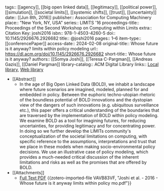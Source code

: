 tags:: [[agency]], [[big open linked data]], [[legitimacy]], [[political power]], [[simulation]], [[societal limits]], [[systemic shifts]], [[trust]], [[uncertainty]]
date:: [[Jun 8th, 2016]]
publisher:: Association for Computing Machinery
place:: "New York, NY, USA"
series:: LIMITS '16
proceedings-title:: Proceedings of the Second Workshop on Computing within Limits
extra:: Citation Key: joshi2016
isbn:: 978-1-4503-4260-5
doi:: 10.1145/2926676.2926682
title:: @joshi2016
pages:: 1–6
item-type:: [[conferencePaper]]
access-date:: 2024-02-08
original-title:: Whose future is it anyway? limits within policy modeling
url:: https://dl.acm.org/doi/10.1145/2926676.2926682
short-title:: Whose future is it anyway?
authors:: [[Somya Joshi]], [[Teresa C-Pargman]], [[Andreas Gazis]], [[Daniel Pargman]]
library-catalog:: ACM Digital Library
links:: [Local library](zotero://select/groups/2386895/items/CGEPDXKZ), [Web library](https://www.zotero.org/groups/2386895/items/CGEPDXKZ)

- [[Abstract]]
	- In the age of Big Open Linked Data (BOLD), we inhabit a landscape where future scenarios are imagined, modeled, planned for and embedded in policy. Between the euphoric techno-utopian rhetoric of the boundless potential of BOLD innovations and the dystopian view of the dangers of such innovations (e.g. ubiquitous surveillance etc.), this paper offers a critical understanding of the boundaries that are traversed by the implementation of BOLD within policy modeling. We examine BOLD as a tool for imagining futures, for reducing uncertainties, for providing legitimacy and for concentrating power. In doing so we further develop the LIMITs community's conceptualization of the societal limitations on computing, with specific reference to the assumptions, interpretations and trust that we place in these models when making socio-environmental policy decisions. We use an illustrative case of policy modeling, which provides a much-needed critical discussion of the inherent limitations and risks as well as the promises that are offered by BOLD.
- [[Attachments]]
	- [Full Text PDF](https://dl.acm.org/doi/pdf/10.1145/2926676.2926682) {{zotero-imported-file VAVB83VF, "Joshi et al. - 2016 - Whose future is it anyway limits within policy mo.pdf"}}